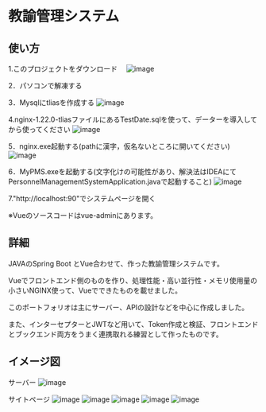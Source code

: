 # 教諭管理システム

## 使い方
1.このプロジェクトをダウンロード　
![image](https://github.com/g8uy65f43/personnel_management_system-/assets/105122594/8cdbc38d-f099-41fb-8702-cbd8451cabf0)

2．パソコンで解凍する

3．Mysqlにtliasを作成する
![image](https://github.com/g8uy65f43/personnel_management_system-/assets/105122594/a5bbf9fb-f4fb-4fa0-852d-4b5e595c3e90)

4.nginx-1.22.0-tliasファイルにあるTestDate.sqlを使って、データーを導入してから使ってください
![image](https://github.com/g8uy65f43/personnel_management_system-/assets/105122594/fc37e431-1bae-4cd9-a52a-9ef8f9cabde7)

5．nginx.exe起動する(pathに漢字，仮名ないところに開いてください)
![image](https://github.com/g8uy65f43/personnel_management_system-/assets/105122594/f7fc4484-4026-4832-baff-22d8792f28e1)

6．MyPMS.exeを起動する(文字化けの可能性があり、解決法はIDEAにてPersonnelManagementSystemApplication.javaで起動すること)
![image](https://github.com/g8uy65f43/personnel_management_system-/assets/105122594/754676cc-5adb-4e3b-9b45-99814eb39e3b)

7."http://localhost:90"でシステムページを開く

※Vueのソースコードはvue-adminにあります。


## 詳細
JAVAのSpring Boot とVue合わせて、作った教諭管理システムです。

Vueでフロントエンド側のものを作り、処理性能・高い並行性・メモリ使用量の小さいNGINX使って、Vueでできたものを載せました。

このポートフォリオは主にサーバー、APIの設計などを中心に作成しました。

また、インターセプターとJWTなど用いて、Token作成と検証、フロントエンドとブックエンド両方をうまく連携取れる練習として作ったものです。


## イメージ図　
サーバー
![image](https://github.com/g8uy65f43/personnel_management_system-/assets/105122594/75774abb-18fa-4fa0-8f83-12fb00f7ea1b)

サイトページ
![image](https://github.com/g8uy65f43/personnel_management_system-/assets/105122594/b95427b2-4879-4de8-bac1-d45ed85bcf02)
![image](https://github.com/g8uy65f43/personnel_management_system-/assets/105122594/1d1c9651-df2a-43e5-8dc4-13eab8874001)
![image](https://github.com/g8uy65f43/personnel_management_system-/assets/105122594/15686d27-66dc-470d-8511-3e17a87f8245)
![image](https://github.com/g8uy65f43/personnel_management_system-/assets/105122594/763df75b-e192-4f5c-a1de-241c9d5bf105)
![image](https://github.com/g8uy65f43/personnel_management_system-/assets/105122594/f15677ea-c096-4be7-8958-376e8d4915ba)
